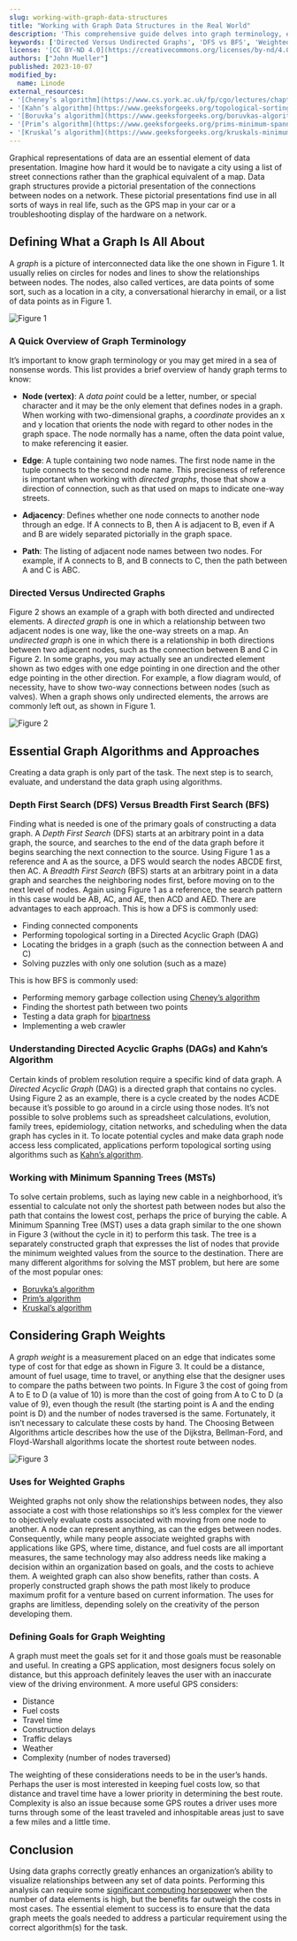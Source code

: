 ```yaml
---
slug: working-with-graph-data-structures
title: "Working with Graph Data Structures in the Real World"
description: 'This comprehensive guide delves into graph terminology, essential algorithms, weighted graphs, and their real-world applications, providing valuable insights for effective data graph usage.'
keywords: ['Directed Versus Undirected Graphs', 'DFS vs BFS', 'Weighted Graphs', 'Minimum Spanning Trees']
license: '[CC BY-ND 4.0](https://creativecommons.org/licenses/by-nd/4.0)'
authors: ["John Mueller"]
published: 2023-10-07
modified_by:
  name: Linode
external_resources:
- '[Cheney’s algorithm](https://www.cs.york.ac.uk/fp/cgo/lectures/chapter10.pdf)'
- '[Kahn’s algorithm](https://www.geeksforgeeks.org/topological-sorting-indegree-based-solution/)'
- '[Boruvka’s algorithm](https://www.geeksforgeeks.org/boruvkas-algorithm-greedy-algo-9/)'
- '[Prim’s algorithm](https://www.geeksforgeeks.org/prims-minimum-spanning-tree-mst-greedy-algo-5/)'
- '[Kruskal’s algorithm](https://www.geeksforgeeks.org/kruskals-minimum-spanning-tree-algorithm-greedy-algo-2/)'
---
```


Graphical representations of data are an essential element of data presentation. Imagine how hard it would be to navigate a city using a list of street connections rather than the graphical equivalent of a map. Data graph structures provide a pictorial presentation of the connections between nodes on a network. These pictorial presentations find use in all sorts of ways in real life, such as the GPS map in your car or a troubleshooting display of the hardware on a network.

## Defining What a Graph Is All About

A *graph* is a picture of interconnected data like the one shown in Figure 1. It usually relies on circles for nodes and lines to show the relationships between nodes. The nodes, also called vertices, are data points of some sort, such as a location in a city, a conversational hierarchy in email, or a list of data points as in Figure 1.

![Figure 1](Figure_1.png "Figure 1")


### A Quick Overview of Graph Terminology

It’s important to know graph terminology or you may get mired in a sea of nonsense words. This list provides a brief overview of handy graph terms to know:

- **Node (vertex)**: A *data point* could be a letter, number, or special character and it may be the only element that defines nodes in a graph. When working with two-dimensional graphs, a *coordinate* provides an x and y location that orients the node with regard to other nodes in the graph space. The node normally has a name, often the data point value, to make referencing it easier.

- **Edge**: A tuple containing two node names. The first node name in the tuple connects to the second node name. This preciseness of reference is important when working with *directed graphs*, those that show a direction of connection, such as that used on maps to indicate one-way streets.

- **Adjacency**: Defines whether one node connects to another node through an edge. If A connects to B, then A is adjacent to B, even if A and B are widely separated pictorially in the graph space.

- **Path**: The listing of adjacent node names between two nodes. For example, if A connects to B, and B connects to C, then the path between A and C is ABC.

### Directed Versus Undirected Graphs

Figure 2 shows an example of a graph with both directed and undirected elements. A dir*ected graph* is one in which a relationship between two adjacent nodes is one way, like the one-way streets on a map. An *undirected graph* is one in which there is a relationship in both directions between two adjacent nodes, such as the connection between B and C in Figure 2. In some graphs, you may actually see an undirected element shown as two edges with one edge pointing in one direction and the other edge pointing in the other direction. For example, a flow diagram would, of necessity, have to show two-way connections between nodes (such as valves). When a graph shows only undirected elements, the arrows are commonly left out, as shown in Figure 1.

![Figure 2](Figure_2.png "Figure 2")


## Essential Graph Algorithms and Approaches

Creating a data graph is only part of the task. The next step is to search, evaluate, and understand the data graph using algorithms.

### Depth First Search (DFS) Versus Breadth First Search (BFS)

Finding what is needed is one of the primary goals of constructing a data graph. A *Depth First Search* (DFS) starts at an arbitrary point in a data graph, the source, and searches to the end of the data graph before it begins searching the next connection to the source. Using Figure 1 as a reference and A as the source, a DFS would search the nodes ABCDE first, then AC. A *Breadth First Search* (BFS) starts at an arbitrary point in a data graph and searches the neighboring nodes first, before moving on to the next level of nodes. Again using Figure 1 as a reference, the search pattern in this case would be AB, AC, and AE, then ACD and AED. There are advantages to each approach. This is how a DFS is commonly used:

- Finding connected components
- Performing topological sorting in a Directed Acyclic Graph (DAG)
- Locating the bridges in a graph (such as the connection between A and C)
- Solving puzzles with only one solution (such as a maze)

This is how BFS is commonly used:

- Performing memory garbage collection using [Cheney’s algorithm](https://www.cs.york.ac.uk/fp/cgo/lectures/chapter10.pdf)
- Finding the shortest path between two points
- Testing a data graph for [bipartness](https://www.techiedelight.com/bipartite-graph/)
- Implementing a web crawler

### Understanding Directed Acyclic Graphs (DAGs) and Kahn’s Algorithm

Certain kinds of problem resolution require a specific kind of data graph. A *Directed Acyclic Graph* (DAG) is a directed graph that contains no cycles. Using Figure 2 as an example, there is a cycle created by the nodes ACDE because it’s possible to go around in a circle using those nodes. It’s not possible to solve problems such as spreadsheet calculations, evolution, family trees, epidemiology, citation networks, and scheduling when the data graph has cycles in it. To locate potential cycles and make data graph node access less complicated, applications perform topological sorting using algorithms such as [Kahn’s algorithm](https://www.geeksforgeeks.org/topological-sorting-indegree-based-solution/).

### Working with Minimum Spanning Trees (MSTs)

To solve certain problems, such as laying new cable in a neighborhood, it’s essential to calculate not only the shortest path between nodes but also the path that contains the lowest cost, perhaps the price of burying the cable. A Minimum Spanning Tree (MST) uses a data graph similar to the one shown in Figure 3 (without the cycle in it) to perform this task. The tree is a separately constructed graph that expresses the list of nodes that provide the minimum weighted values from the source to the destination. There are many different algorithms for solving the MST problem, but here are some of the most popular ones:

- [Boruvka’s algorithm](https://www.geeksforgeeks.org/boruvkas-algorithm-greedy-algo-9/)
- [Prim’s algorithm](https://www.geeksforgeeks.org/prims-minimum-spanning-tree-mst-greedy-algo-5/)
- [Kruskal’s algorithm](https://www.geeksforgeeks.org/kruskals-minimum-spanning-tree-algorithm-greedy-algo-2/)

## Considering Graph Weights

A *graph weight* is a measurement placed on an edge that indicates some type of cost for that edge as shown in Figure 3. It could be a distance, amount of fuel usage, time to travel, or anything else that the designer uses to compare the paths between two points. In Figure 3 the cost of going from A to E to D (a value of 10) is more than the cost of going from A to C to D (a value of 9), even though the result (the starting point is A and the ending point is D) and the number of nodes traversed is the same. Fortunately, it isn’t necessary to calculate these costs by hand. The Choosing Between Algorithms article describes how the use of the Dijkstra, Bellman-Ford, and Floyd-Warshall algorithms locate the shortest route between nodes.

![Figure 3](Figure_3.png "Figure 3")

### Uses for Weighted Graphs

Weighted graphs not only show the relationships between nodes, they also associate a cost with those relationships so it’s less complex for the viewer to objectively evaluate costs associated with moving from one node to another. A node can represent anything, as can the edges between nodes. Consequently, while many people associate weighted graphs with applications like GPS, where time, distance, and fuel costs are all important measures, the same technology may also address needs like making a decision within an organization based on goals, and the costs to achieve them. A weighted graph can also show benefits, rather than costs. A properly constructed graph shows the path most likely to produce maximum profit for a venture based on current information. The uses for graphs are limitless, depending solely on the creativity of the person developing them.

### Defining Goals for Graph Weighting

A graph must meet the goals set for it and those goals must be reasonable and useful. In creating a GPS application, most designers focus solely on distance, but this approach definitely leaves the user with an inaccurate view of the driving environment. A more useful GPS considers:

- Distance
- Fuel costs
- Travel time
- Construction delays
- Traffic delays
- Weather
- Complexity (number of nodes traversed)

The weighting of these considerations needs to be in the user’s hands. Perhaps the user is most interested in keeping fuel costs low, so that distance and travel time have a lower priority in determining the best route. Complexity is also an issue because some GPS routes a driver uses more turns through some of the least traveled and inhospitable areas just to save a few miles and a little time.

## Conclusion

Using data graphs correctly greatly enhances an organization’s ability to visualize relationships between any set of data points. Performing this analysis can require some [significant computing horsepower](https://www.linode.com/) when the number of data elements is high, but the benefits far outweigh the costs in most cases. The essential element to success is to ensure that the data graph meets the goals needed to address a particular requirement using the correct algorithm(s) for the task.
